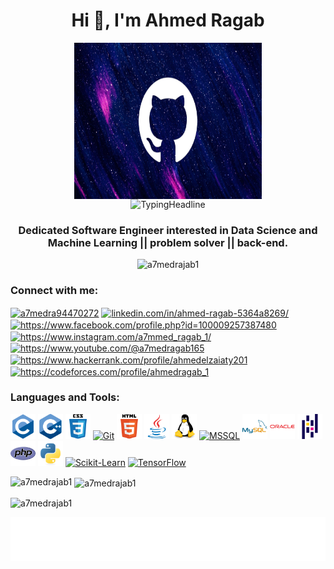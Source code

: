 <h1 align="center">Hi 👋, I'm Ahmed Ragab</h1>

<div align=center>
          <img alt="gif" align="center" src="https://github.com/A7medrajab1/A7medrajab1/blob/main/git.jpg" width=300 height=250/>
    </div>

<div align="center">
<img src="https://readme-typing-svg.herokuapp.com?font=Roboto&duration=3000&color=FF5733&center=true&vCenter=true&width=600&height=50&lines=Hi+there+I'm+Ahmed+Ragab+%F0%9F%91%8B;Machine+Learning+Enthusiast;Data+Science+Explorer;Python+Coder" alt="TypingHeadline" />
</div>
<h3 align="center">Dedicated Software Engineer interested in Data Science and Machine Learning || problem solver || back-end.</h3>

<p align="center"> <img src="https://komarev.com/ghpvc/?username=a7medrajab1&label=Profile%20views&color=0e75b6&style=flat" alt="a7medrajab1" /> </p>



<h3 align="left">Connect with me:</h3>
<p align="left">
<a href="https://twitter.com/a7medra94470272" target="blank"><img align="center" src="https://raw.githubusercontent.com/rahuldkjain/github-profile-readme-generator/master/src/images/icons/Social/twitter.svg" alt="a7medra94470272" height="30" width="40" /></a>
<a href="https://linkedin.com/in/linkedin.com/in/ahmed-ragab-5364a8269/" target="blank"><img align="center" src="https://raw.githubusercontent.com/rahuldkjain/github-profile-readme-generator/master/src/images/icons/Social/linked-in-alt.svg" alt="linkedin.com/in/ahmed-ragab-5364a8269/" height="30" width="40" /></a>
<a href="https://fb.com/https://www.facebook.com/profile.php?id=100009257387480" target="blank"><img align="center" src="https://raw.githubusercontent.com/rahuldkjain/github-profile-readme-generator/master/src/images/icons/Social/facebook.svg" alt="https://www.facebook.com/profile.php?id=100009257387480" height="30" width="40" /></a>
<a href="https://instagram.com/https://www.instagram.com/a7mmed_ragab_1/" target="blank"><img align="center" src="https://raw.githubusercontent.com/rahuldkjain/github-profile-readme-generator/master/src/images/icons/Social/instagram.svg" alt="https://www.instagram.com/a7mmed_ragab_1/" height="30" width="40" /></a>
<a href="https://www.youtube.com/c/https://www.youtube.com/@a7medragab165" target="blank"><img align="center" src="https://raw.githubusercontent.com/rahuldkjain/github-profile-readme-generator/master/src/images/icons/Social/youtube.svg" alt="https://www.youtube.com/@a7medragab165" height="30" width="40" /></a>
<a href="https://www.hackerrank.com/https://www.hackerrank.com/profile/ahmedelzaiaty201" target="blank"><img align="center" src="https://raw.githubusercontent.com/rahuldkjain/github-profile-readme-generator/master/src/images/icons/Social/hackerrank.svg" alt="https://www.hackerrank.com/profile/ahmedelzaiaty201" height="30" width="40" /></a>
<a href="https://codeforces.com/profile/https://codeforces.com/profile/ahmedragab_1" target="blank"><img align="center" src="https://raw.githubusercontent.com/rahuldkjain/github-profile-readme-generator/master/src/images/icons/Social/codeforces.svg" alt="https://codeforces.com/profile/ahmedragab_1" height="30" width="40" /></a>
</p>

<h3 align="left">Languages and Tools:</h3>
<p align="left"> 
    <a href="https://www.cprogramming.com/" target="_blank"><img src="https://raw.githubusercontent.com/devicons/devicon/master/icons/c/c-original.svg" alt="C" width="40" height="40"/></a>
    <a href="https://www.w3schools.com/cpp/" target="_blank"><img src="https://raw.githubusercontent.com/devicons/devicon/master/icons/cplusplus/cplusplus-original.svg" alt="C++" width="40" height="40"/></a>
    <a href="https://www.w3schools.com/css/" target="_blank"><img src="https://raw.githubusercontent.com/devicons/devicon/master/icons/css3/css3-original-wordmark.svg" alt="CSS3" width="40" height="40"/></a>
    <a href="https://git-scm.com/" target="_blank"><img src="https://www.vectorlogo.zone/logos/git-scm/git-scm-icon.svg" alt="Git" width="40" height="40"/></a>
    <a href="https://www.w3.org/html/" target="_blank"><img src="https://raw.githubusercontent.com/devicons/devicon/master/icons/html5/html5-original-wordmark.svg" alt="HTML5" width="40" height="40"/></a>
    <a href="https://www.java.com" target="_blank"><img src="https://raw.githubusercontent.com/devicons/devicon/master/icons/java/java-original.svg" alt="Java" width="40" height="40"/></a>
    <a href="https://www.linux.org/" target="_blank"><img src="https://raw.githubusercontent.com/devicons/devicon/master/icons/linux/linux-original.svg" alt="Linux" width="40" height="40"/></a>
    <a href="https://www.microsoft.com/en-us/sql-server" target="_blank"><img src="https://www.svgrepo.com/show/303229/microsoft-sql-server-logo.svg" alt="MSSQL" width="40" height="40"/></a>
    <a href="https://www.mysql.com/" target="_blank"><img src="https://raw.githubusercontent.com/devicons/devicon/master/icons/mysql/mysql-original-wordmark.svg" alt="MySQL" width="40" height="40"/></a>
    <a href="https://www.oracle.com/" target="_blank"><img src="https://raw.githubusercontent.com/devicons/devicon/master/icons/oracle/oracle-original.svg" alt="Oracle" width="40" height="40"/></a>
    <a href="https://pandas.pydata.org/" target="_blank"><img src="https://raw.githubusercontent.com/devicons/devicon/2ae2a900d2f041da66e950e4d48052658d850630/icons/pandas/pandas-original.svg" alt="Pandas" width="40" height="40"/></a>
    <a href="https://www.php.net" target="_blank"><img src="https://raw.githubusercontent.com/devicons/devicon/master/icons/php/php-original.svg" alt="PHP" width="40" height="40"/></a>
    <a href="https://www.python.org" target="_blank"><img src="https://raw.githubusercontent.com/devicons/devicon/master/icons/python/python-original.svg" alt="Python" width="40" height="40"/></a>
    <a href="https://scikit-learn.org/" target="_blank"><img src="https://upload.wikimedia.org/wikipedia/commons/0/05/Scikit_learn_logo_small.svg" alt="Scikit-Learn" width="40" height="40"/></a>
    <a href="https://www.tensorflow.org" target="_blank"><img src="https://www.vectorlogo.zone/logos/tensorflow/tensorflow-icon.svg" alt="TensorFlow" width="40" height="40"/></a>
</p>

<p><img align="left" src="https://github-readme-stats.vercel.app/api/top-langs?username=a7medrajab1&show_icons=true&locale=en&layout=compact" alt="a7medrajab1" /></p>

<p>&nbsp;<img align="center" src="https://github-readme-stats.vercel.app/api?username=a7medrajab1&show_icons=true&locale=en" alt="a7medrajab1" /></p>

<p><img align="center" src="https://github-readme-streak-stats.herokuapp.com/?user=a7medrajab1&" alt="a7medrajab1" /></p>

<div align="center">
    <img alt="Thanks" height="70" width="100%" src="https://github.com/A7medrajab1/A7medrajab1/blob/main/Ahmed.svg" />
</div>
